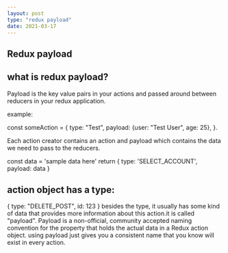 ```yaml
---
layout: post
type: "redux payload"
date: 2021-03-17
---
```

## Redux payload

## what is redux payload?
Payload is the key value pairs in your actions and passed around between reducers in your redux application.

example: 

const someAction = { type: "Test", payload: {user: "Test User", age: 25}, }.

Each action creator contains an action and payload which contains the data we need to pass to the reducers. 

const data = 'sample data here' return { type: 'SELECT_ACCOUNT', payload: data }

 ## action object has a type:

{
  type: "DELETE_POST",
  id: 123
}
besides the type, it usually has some kind of data that provides more information about this action.it is called "payload".
Payload is a non-official, community accepted naming convention for the property that holds the actual data in a Redux action object.
using payload just gives you a consistent name that you know will exist in every action.